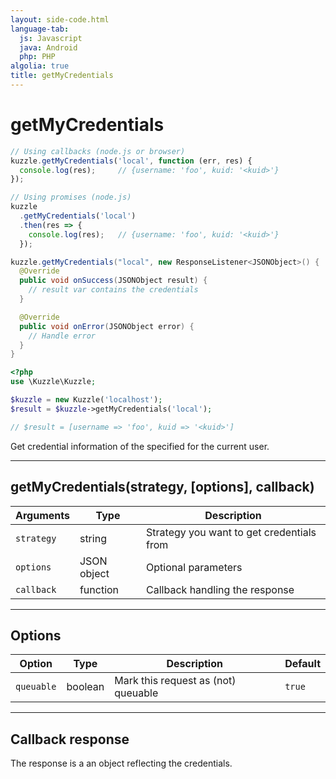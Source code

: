 ```yaml
---
layout: side-code.html
language-tab:
  js: Javascript
  java: Android
  php: PHP
algolia: true
title: getMyCredentials
---
```


# getMyCredentials

```js
// Using callbacks (node.js or browser)
kuzzle.getMyCredentials('local', function (err, res) {
  console.log(res);     // {username: 'foo', kuid: '<kuid>'}
});

// Using promises (node.js)
kuzzle
  .getMyCredentials('local')
  .then(res => {
    console.log(res);   // {username: 'foo', kuid: '<kuid>'}
  });
```

```java
kuzzle.getMyCredentials("local", new ResponseListener<JSONObject>() {
  @Override
  public void onSuccess(JSONObject result) {
    // result var contains the credentials
  }

  @Override
  public void onError(JSONObject error) {
    // Handle error
  }
}
```

```php
<?php
use \Kuzzle\Kuzzle;

$kuzzle = new Kuzzle('localhost');
$result = $kuzzle->getMyCredentials('local');

// $result = [username => 'foo', kuid => '<kuid>']
```

Get credential information of the specified <strategy> for the current user. 

---

## getMyCredentials(strategy, [options], callback)

| Arguments | Type | Description
|-----------|------|------------
| `strategy` | string | Strategy you want to get credentials from
| `options` | JSON object | Optional parameters
| `callback`| function | Callback handling the response

---

## Options

| Option | Type | Description | Default
|--------|------|-------------|---------
| `queuable` | boolean | Mark this request as (not) queuable | `true`

---

## Callback response

The response is a an object reflecting the credentials.
